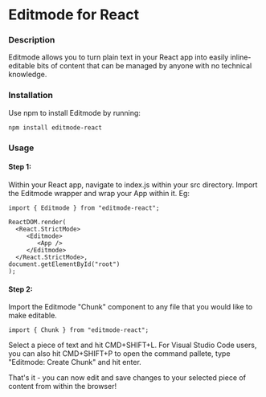 # Editmode for React


### Description
Editmode allows you to turn plain text in your React app into easily inline-editable bits of content that can be managed by anyone with no technical knowledge.

### Installation
Use npm to install Editmode by running:
```
npm install editmode-react
```

### Usage
#### Step 1:
   Within your React app, navigate to index.js within your src directory.
   Import the Editmode wrapper and wrap your App within it.
   Eg:
   
   ```
   import { Editmode } from "editmode-react";
   
   ReactDOM.render(
     <React.StrictMode>
        <Editmode>
           <App />
        </Editmode>
     </React.StrictMode>,
   document.getElementById("root")
   );
   ```
#### Step 2:  
  Import the Editmode "Chunk" component to any file that you would like to make editable.
  
  ```
  import { Chunk } from "editmode-react";
  ```
  
  Select a piece of text and hit CMD+SHIFT+L.
  For Visual Studio Code users, you can also hit CMD+SHIFT+P to open the command pallete, type "Editmode: Create Chunk" and hit enter.
  
  That's it - you can now edit and save changes to your selected piece of content from within the browser!
